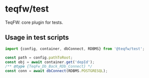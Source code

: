 # teqfw/test

TeqFW: core plugin for tests.

## Usage in test scripts

```js
import {config, container, dbConnect, RDBMS} from '@teqfw/test';

const path = config.pathToRoot;
const obj = await container.get('depId');
/** @type {TeqFw_Db_Back_RDb_Connect} */
const conn = await dbConnect(RDBMS.POSTGRESQL);
```
